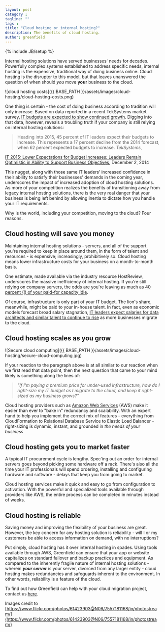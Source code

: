 ```yaml
---
layout: post
category :
tagline: ""
tags :
title: "Cloud hosting or internal hosting?"
description: The benefits of cloud hosting.
author: greenfield
---
```

{% include JB/setup %}

Internal hosting solutions have served businesses' needs for decades. Powerfully
complex systems established to address specific needs, internal hosting is the
expensive, traditional way of doing business online. Cloud hosting is the
disruptor to this model, but that leaves unanswered the question of when should
_you_ move **your** business to the cloud.

![cloud hosting costs]({{ BASE_PATH }}/assets/images/cloud-hosting/cloud-hosting-costs.png)

One thing is certain - the cost of doing business according to tradition will
only increase. Based on data reported in a recent TekSystems market survey,
[IT budgets are expected to show continued growth](http://www.teksystems.com/resources/pressroom/2014/teksystems-annual-it-forecast-2015).
Digging into that data, however, reveals a troubling truth if your company is
still relying on internal hosting solutions:

> Heading into 2015, 45 percent of IT leaders expect their budgets to increase.
> This represents a 17 percent decline from the 2014 forecast, when 62 percent
> expected budgets to increase. _TekSystems_,

[IT 2015: Lower Expectations for
Budget Increases; Leaders Remain Optimistic in Ability to Support Business Objectives]([http://www.teksystems.com/resources/pressroom/2014/teksystems-annual-it-forecast-2015](http://www.teksystems.com/resources/pressroom/2014/teksystems-annual-it-forecast-2015)), December 2, 2014

This nugget, along with those same IT leaders' increased confidence in their
ability to satisfy their businesses' demands in the coming year, underscores the
impact of increased adoption of cloud hosting solutions. As more of your
competition realizes the benefits of transitioning away from legacy internal
hosting solutions, there is the very real danger that your business is being
left behind by allowing inertia to dictate how you handle your IT requirements.

Why is the world, including your competition, moving to the cloud? Four reasons.

## Cloud hosting will save you money
Maintaining internal hosting solutions - servers, and all of the support you're
required to keep in place around them, in the form of talent and resources - is
expensive; increasingly, prohibitively so. Cloud hosting means lower
infrastructure costs for your business on a month-to-month basis.

One estimate, made available via the industry resource HostReview, underscores
the massive inefficiency of internal hosting. If you're still relying on company
servers, the odds are you're leaving as much as
[40 percent (!) of your paid-for capacity idle](http://www.hostreview.com/blog/150316-cloud-hosting-vs-traditional-hosting-explained).

Of course, infrastructure is only part of your IT budget. The lion's share,
meanwhile, might be paid to your in-house talent. In fact, even as economic
models forecast broad salary stagnation,
[IT leaders expect salaries for data architects and similar talent to continue to rise](http://www.teksystems.com/resources/pressroom/2014/teksystems-annual-it-forecast-2015) as more businesses migrate to the cloud.

## Cloud hosting scales as you grow
![Secure cloud computing]({{ BASE_PATH }}/assets/images/cloud-hosting/secure-cloud-computing.jpg)

If your reaction to the paragraph above is at all similar to our reaction when
we first read that data point, then the next question that came to your mind
likely is something along the lines of:

> _"If I'm paying a premium price for under-used infrastructure, how do I right-size my IT budget as I migrate to the cloud, and keep it right-sized as my business grows?"_

Cloud hosting providers such as [Amazon Web Services](https://aws.amazon.com/)
(AWS) make it easier than ever to "bake in" redundancy and scalability. With an
expert hand to help you implement the correct mix of features - everything from
CloudFormation to Relational Database Service to Elastic Load Balancer -
right-sizing is dynamic, instant, and grounded in _the needs of your business_.

## Cloud hosting gets you to market faster
A typical IT procurement cycle is lengthy. Spec'ing out an order for internal
servers goes beyond picking some hardware off a rack. There's also all the time
your IT professionals will spend ordering, installing and configuring hardware
and software - delays that keep you from going to market.

Cloud hosting services make it quick and easy to go from configuration to
activation. With the powerful and specialized tools available through providers
like AWS, the entire process can be completed in minutes instead of weeks.

## Cloud hosting is reliable
Saving money and improving the flexibility of your business are great. However,
the key concern for any hosting solution is reliability - will I or my customers
be able to access information on demand, with no interruptions?

Put simply, cloud hosting has it over internal hosting in spades. Using tools
available through AWS, Greenfield can ensure that your app or website
capitalizes on standard failover and backup practices and equipment. As compared
to the inherently fragile nature of internal hosting solutions - wherein **_your
server_** is your server, divorced from any larger entity - cloud hosting makes
redundancies and safeguards inherent to the environment. In other words,
reliability is a feature of the cloud.

To find out how Greenfield can help with your cloud migration project, contact
us [here](http://greenfieldhq.com/#contact).

Images credit to [https://www.flickr.com/photos/61423903@N06/7557181168/in/photostream/](https://www.flickr.com/photos/61423903@N06/7557181168/in/photostream/)
